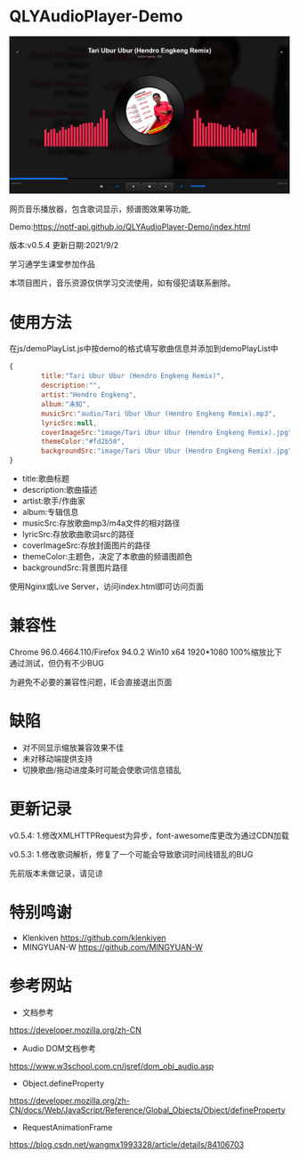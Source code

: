 # QLYAudioPlayer-Demo

![](doc/app.png)

网页音乐播放器，包含歌词显示，频谱图效果等功能,

Demo:https://notf-api.github.io/QLYAudioPlayer-Demo/index.html

版本:v0.5.4 更新日期:2021/9/2

学习通学生课堂参加作品

本项目图片，音乐资源仅供学习交流使用，如有侵犯请联系删除。

# 使用方法

在js/demoPlayList.js中按demo的格式填写歌曲信息并添加到demoPlayList中

```js
{
        title:"Tari Ubur Ubur (Hendro Engkeng Remix)",
        description:"",
        artist:"Hendro Engkeng",
        album:"未知",
        musicSrc:"audio/Tari Ubur Ubur (Hendro Engkeng Remix).mp3",
        lyricSrc:null,
        coverImageSrc:"image/Tari Ubur Ubur (Hendro Engkeng Remix).jpg",
        themeColor:"#fd2b50",
        backgroundSrc:"image/Tari Ubur Ubur (Hendro Engkeng Remix).jpg"
}
```

+ title:歌曲标题
+ description:歌曲描述
+ artist:歌手/作曲家
+ album:专辑信息
+ musicSrc:存放歌曲mp3/m4a文件的相对路径
+ lyricSrc:存放歌曲歌词src的路径
+ coverImageSrc:存放封面图片的路径
+ themeColor:主题色，决定了本歌曲的频谱图颜色
+ backgroundSrc:背景图片路径

使用Nginx或Live Server，访问index.html即可访问页面

# 兼容性

Chrome 96.0.4664.110/Firefox 94.0.2  Win10 x64 1920*1080 100%缩放比下通过测试，但仍有不少BUG

为避免不必要的兼容性问题，IE会直接退出页面

# 缺陷

+ 对不同显示缩放兼容效果不佳
+ 未对移动端提供支持
+ 切换歌曲/拖动进度条时可能会使歌词信息错乱

# 更新记录

v0.5.4:
1.修改XMLHTTPRequest为异步，font-awesome库更改为通过CDN加载

v0.5.3:
1.修改歌词解析，修复了一个可能会导致歌词时间线错乱的BUG

先前版本未做记录，请见谅

# 特别鸣谢

+ Klenkiven https://github.com/klenkiven
+ MINGYUAN-W https://github.com/MINGYUAN-W

# 参考网站

+ 文档参考

https://developer.mozilla.org/zh-CN

+ Audio DOM文档参考

https://www.w3school.com.cn/jsref/dom_obj_audio.asp

+ Object.defineProperty

https://developer.mozilla.org/zh-CN/docs/Web/JavaScript/Reference/Global_Objects/Object/defineProperty

+ RequestAnimationFrame

https://blog.csdn.net/wangmx1993328/article/details/84106703



